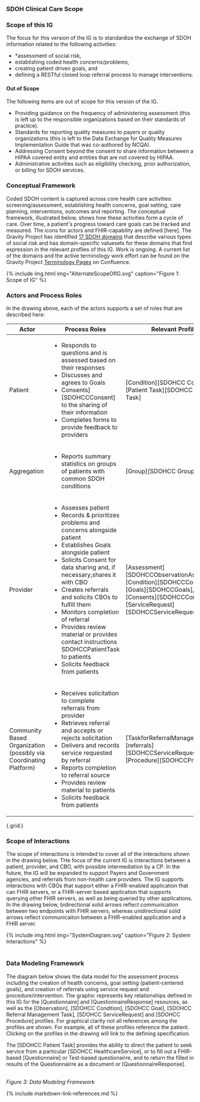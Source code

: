###  SDOH Clinical Care Scope
### Scope of this IG

The focus for this version of the IG is to standardize the exchange of SDOH information related to the following activities:

* *assessment of social risk,
* establishing coded health concerns/problems,
* creating patient driven goals, and
* defining a RESTful closed loop referral process to manage interventions.

####  Out of Scope

The following items are out of scope for this version of the IG.

* Providing guidance on the frequency of administering assessment (this is left up to the responsible organizations based on their standards of practice).
* Standards for reporting quality measures to payers or quality organizations (this is left to the Data Exchange for Quality Measures Implementation Guide that was co-authored by NCQA).
* Addressing Consent beyond the consent to share information between a HIPAA covered entity and entities that are not covered by HIPAA.
* Administrative activities such as eligibility checking, prior authorization, or billing for SDOH services.

### Conceptual Framework

Coded SDOH content is captured across core health care activities: screening/assessment, establishing health concerns, goal setting, care planning, interventions, outcomes and reporting. The conceptual framework, illustrated below, shows how these activities form a cycle of care. Over time, a patient's progress toward care goals can be tracked and measured.    The icons for actors and FHIR-capability are defined [here]. The Gravity Project has identified [17 SDOH domains](ValueSet-SDOHCC-ValueSetSDOHCategory.html) that describe various types of social risk and has domain-specific valuesets for these domains that find expression in the relevant profiles of this IG. Work is ongoing.  A current list of the domains and the active terminology work effort can be found on the Gravity Project [Terminology Pages](https://confluence.hl7.org/display/GRAV/Terminology+Workstream+Dashboard) on Confluence.

{% include img.html img="AlternateScopeOfIG.svg" caption="Figure 1: Scope of IG" %}

### Actors and Process Roles
In the drawing above, each of the actors supports a set of roles that are described here:

| Actor |  Process Roles | Relevant Profiles |
| ----- | -------------- | ----------------- |
| Patient | <ul><li>Responds to questions and is assessed based on their responses</li><li>Discusses and agrees to Goals</li><li>Consents][SDOHCCConsent] to the sharing of their information</li><li>Completes forms to provide feedback to providers</li></ul> |  [Condition][SDOHCC Condition], [Patient Task][SDOHCC Patient Task] |
| Aggregation | <ul><li>Reports summary statistics on groups of patients with common SDOH conditions</li></ul> | [Group][SDOHCC Group] |
| Provider | <ul><li>Assesses patient</li><li>Records & prioritizes problems and concerns alongside patient</li><li>Establishes Goals alongside patient</li><li>Solicits  Consent for data sharing and, if necessary,shares it with CBO</li><li>Creates referrals and solicits CBOs to fulfill them </li><li>Monitors completion of referral</li><li>Provides review material or provides contact instructions SDOHCCPatientTask to patients</li><li>Solicits feedback from patients</li></ul> | [Assessment][SDOHCCObservationAssessment], [Condition][SDOHCCCondition], [Goals][SDOHCCGoals], [Consents][SDOHCCConsent], [ServiceRequest][SDOHCCServiceRequest], [Task|[TaskforReferralManagement] |
|Community Based Organization (possibly via Coordinating Platform)|<ul><li>Receives solicitation to complete referrals from provider</li><li>Retrieves referral and accepts or rejects solicitation</li><li>Delivers and records service requested by referral</li><li>Reports completion to referral source</li><li>Provides review material to patients</li><li>Solicits feedback from patients</li></ul>| [TaskforReferralManagement], [referrals][SDOHCCServiceRequest] [Procedure][SDOHCCProcedure] |
{.grid:}

### Scope of Interactions

The scope of interactions is intended to cover all of the interactions shown in the drawing below. THe focus of the current IG is interactions between a patient, provider, and CBO, with possible intermediation by a CP. In the future, the IG will be expanded to support Payers and Government agencies, and referrals from non-health care providers.  The IG supports interactions with CBOs that support either a FHIR-enabled application that can FHIR servers, or a FHIR-server based application that supports querying other FHIR servers, as well as being queried by other applications.  In the drawing below, bidirectional solid arrows reflect communication between two endpoints with FHIR servers, whereas unidirectional solid arrows reflect communicaiton between a FHIR-enabled application and a FHIR server.

{% include img.html img="SystemDiagram.svg" caption="Figure 2: System Interactions" %}
<br>
<br>
### Data Modeling Framework
The diagram below shows the data model for the assessment process including the creation of health concerns, goal setting (patient-centered goals), and creation of referrals using service request and procedure/intervention. The graphic represents key relationships defined in this IG for the [Questionnaire] and  [QuestionnaireResponse] resources, as well as the [Observation], [SDOHCC Condition], [SDOHCC Goal], [SDOHCC Referral Management Task], [SDOHCC ServiceRequest] and [SDOHCC Procedure] profiles.   For graphical clarity not all references among the profiles are shown.  For example, all of these profiles reference the patient.   Clicking on the profiles in the drawing will link to the defining specification.

The [SDOHCC Patient Task] provides the ability to direct the patient to seek service from a particular [SDOHCC HealthcareService], or to fill out a FHIR-based [Questionnaire] or Test-based questionairre, and to return the filled in results of the Questionnairre as a document or [QuestionnaireResponse].

<object data="FHIRModeling.svg" type="image/svg+xml"></object>
<br/>
*Figure 3: Data Modeling Framework*

{% include markdown-link-references.md %}